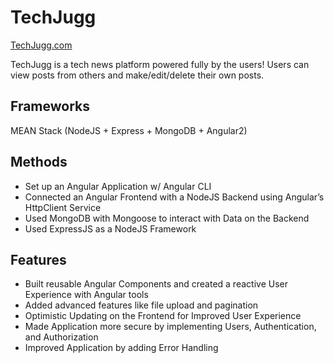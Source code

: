 # TechJugg

[TechJugg.com](TechJugg.com)

TechJugg is a tech news platform powered fully by the users!
Users can view posts from others and make/edit/delete their own posts.

## Frameworks

MEAN Stack (NodeJS + Express + MongoDB + Angular2)

## Methods
- Set up an Angular Application w/ Angular CLI
- Connected an Angular Frontend with a NodeJS Backend using Angular’s HttpClient Service
- Used MongoDB with Mongoose to interact with Data on the Backend
- Used ExpressJS as a NodeJS Framework

## Features
- Built reusable Angular Components and created a reactive User Experience with Angular tools
- Added advanced features like file upload and pagination
- Optimistic Updating on the Frontend for Improved User Experience
- Made Application more secure by implementing Users, Authentication, and Authorization
- Improved Application by adding Error Handling
